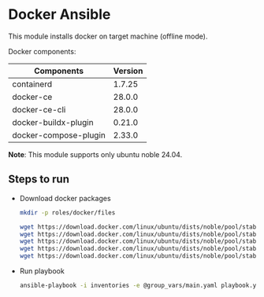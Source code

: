 # Docker Ansible

This module installs docker on target machine (offline mode).

Docker components:

| Components            | Version |
| --------------------- | ------- |
| containerd            | 1.7.25  |
| docker-ce             | 28.0.0  |
| docker-ce-cli         | 28.0.0  |
| docker-buildx-plugin  | 0.21.0  |
| docker-compose-plugin | 2.33.0  |

**Note**: This module supports only ubuntu noble 24.04.

## Steps to run

- Download docker packages

  ```bash
  mkdir -p roles/docker/files

  wget https://download.docker.com/linux/ubuntu/dists/noble/pool/stable/amd64/containerd.io_1.7.25-1_amd64.deb -O roles/docker/files/containerd.deb
  wget https://download.docker.com/linux/ubuntu/dists/noble/pool/stable/amd64/docker-buildx-plugin_0.21.0-1~ubuntu.24.04~noble_amd64.deb -O roles/docker/files/docker-buildx-plugin.deb
  wget https://download.docker.com/linux/ubuntu/dists/noble/pool/stable/amd64/docker-ce-cli_28.0.0-1~ubuntu.24.04~noble_amd64.deb -O roles/docker/files/docker-ce-cli.deb
  wget https://download.docker.com/linux/ubuntu/dists/noble/pool/stable/amd64/docker-ce_28.0.0-1~ubuntu.24.04~noble_amd64.deb -O roles/docker/files/docker-ce.deb
  wget https://download.docker.com/linux/ubuntu/dists/noble/pool/stable/amd64/docker-compose-plugin_2.33.0-1~ubuntu.24.04~noble_amd64.deb -O roles/docker/files/docker-compose-plugin.deb
  ```

- Run playbook

  ```bash
  ansible-playbook -i inventories -e @group_vars/main.yaml playbook.yaml
  ```